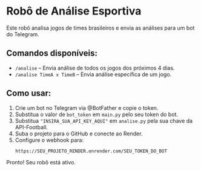 # Robô de Análise Esportiva

Este robô analisa jogos de times brasileiros e envia as análises para um bot do Telegram.

## Comandos disponíveis:

- `/analise` – Envia análise de todos os jogos dos próximos 4 dias.
- `/analise TimeA x TimeB` – Envia análise específica de um jogo.

## Como usar:

1. Crie um bot no Telegram via @BotFather e copie o token.
2. Substitua o valor de `bot_token` em `main.py` pelo seu token do bot.
3. Substitua `"INSIRA_SUA_API_KEY_AQUI"` em `analise.py` pela sua chave da API-Football.
4. Suba o projeto para o GitHub e conecte ao Render.
5. Configure o webhook para:
   ```
   https://SEU_PROJETO_RENDER.onrender.com/SEU_TOKEN_DO_BOT
   ```

Pronto! Seu robô está ativo.